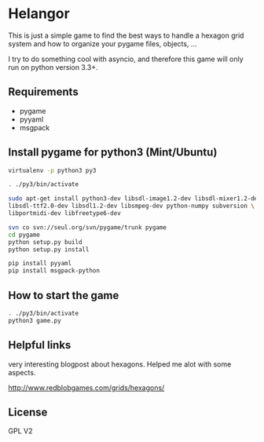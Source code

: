 Helangor
========

This is just a simple game to find the best ways to handle a hexagon grid
system and how to organize your pygame files, objects, ...

I try to do something cool with asyncio, and therefore this game will only
run on python version 3.3+.

Requirements
------------

- pygame
- pyyaml
- msgpack


Install pygame for python3 (Mint/Ubuntu)
----------------------------------------

```bash
virtualenv -p python3 py3

. ./py3/bin/activate

sudo apt-get install python3-dev libsdl-image1.2-dev libsdl-mixer1.2-dev \
libsdl-ttf2.0-dev libsdl1.2-dev libsmpeg-dev python-numpy subversion \
libportmidi-dev libfreetype6-dev

svn co svn://seul.org/svn/pygame/trunk pygame
cd pygame
python setup.py build
python setup.py install

pip install pyyaml
pip install msgpack-python
```

How to start the game
---------------------

```bash
. ./py3/bin/activate
python3 game.py
```

Helpful links
-------------

very interesting blogpost about hexagons. Helped me alot with some aspects.

http://www.redblobgames.com/grids/hexagons/

License
-------

GPL V2

